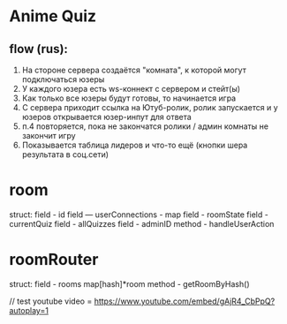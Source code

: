 # Anime Quiz

## flow (rus):
1. На стороне сервера создаётся "комната", к которой могут подключаться юзеры
2. У каждого юзера есть ws-коннект с сервером и стейт(ы)
3. Как только все юзеры будут готовы, то начинается игра
4. С сервера приходит ссылка на Ютуб-ролик, ролик запускается и у юзеров открывается юзер-инпут для ответа
5. п.4 повторяется, пока не закончатся ролики / админ комнаты не закончит игру
6. Показывается таблица лидеров и что-то ещё (кнопки шера результата в соц.сети)


# room
struct:
field - id
field — userConnections - map
field - roomState
field - currentQuiz
field - allQuizzes
field - adminID
method - handleUserAction


# roomRouter
struct:
field - rooms map[hash]*room
method - getRoomByHash()

// test youtube video = https://www.youtube.com/embed/gAjR4_CbPpQ?autoplay=1